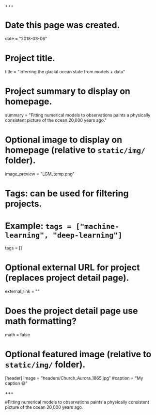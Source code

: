 +++
# Date this page was created.
date = "2018-03-06"

# Project title.
title = "Inferring the glacial ocean state from models + data"

# Project summary to display on homepage.
summary = "Fitting numerical models to observations paints a physically consistent picture of the ocean 20,000 years ago."

# Optional image to display on homepage (relative to `static/img/` folder).
image_preview = "LGM_temp.png"

# Tags: can be used for filtering projects.
# Example: `tags = ["machine-learning", "deep-learning"]`
 tags = []

# Optional external URL for project (replaces project detail page).
external_link = ""

# Does the project detail page use math formatting?
math = false

# Optional featured image (relative to `static/img/` folder).
[header]
image = "headers/Church_Aurora_1865.jpg"
#caption = "My caption :smile:"

+++

#Fitting numerical models to observations paints a physically consistent picture of the ocean 20,000 years ago.